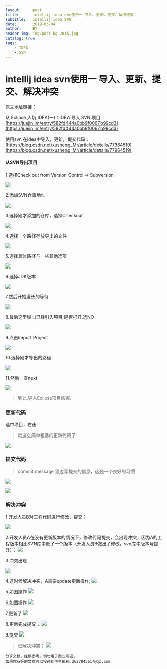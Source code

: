 ```yaml
---
layout:     post
title:      intellij idea svn使用一 导入、更新、提交、解决冲突
subtitle:   intellij idea SVN
date:       2019-03-04
author:     BY
header-img: img/post-bg-2015.jpg
catalog: true
tags:
    - IDEA
    - SVN
---
```


# intellij idea svn使用一 导入、更新、提交、解决冲突

原文地址链接：

从 Eclipse 入坑 IDEA(一)：IDEA 导入 SVN 项目：[https://juejin.im/entry/582fd444a0bb9f0067b99cd3](https://juejin.im/entry/582fd444a0bb9f0067b99cd3)

使用svn 在idea中导入，更新，提交代码：[https://blog.csdn.net/xusheng_Mr/article/details/77964519](https://blog.csdn.net/xusheng_Mr/article/details/77964519)

#### 从SVN导出项目

1.选择Check out from Version Control -> Subversion

![](https://user-gold-cdn.xitu.io/2016/11/29/2e5218bcbf2efde8b5a33b1fde754926.png?imageView2/0/w/1280/h/960/format/webp/ignore-error/1)

2.添加SVN仓库地址

![](https://user-gold-cdn.xitu.io/2016/11/29/a6c271f1e7c7bb9e5b9195058716e5e4.png?imageView2/0/w/1280/h/960/format/webp/ignore-error/1)

3.选择刚才添加的仓库，选择Checkout

![](https://user-gold-cdn.xitu.io/2016/11/29/0e6e41fea09f1d6829d277c9b4b81c73.png?imageView2/0/w/1280/h/960/format/webp/ignore-error/1)

4.选择一个路径存放导出的文件

![](https://user-gold-cdn.xitu.io/2016/11/29/b040dd60d1d7818481e177f19601b1f8.png?imageView2/0/w/1280/h/960/format/webp/ignore-error/1)

5.选择具体路径与一些其他选项

![](https://user-gold-cdn.xitu.io/2016/11/29/539182ab93ee60ca1039333d1ec2d77e.png?imageView2/0/w/1280/h/960/format/webp/ignore-error/1)

6.选择JDK版本

![](https://user-gold-cdn.xitu.io/2016/11/29/05b81672319f1038de1d471e9ccea0c4.png?imageView2/0/w/1280/h/960/format/webp/ignore-error/1)

7.然后开始漫长的等待

![](https://user-gold-cdn.xitu.io/2016/11/29/8f40856197064873dd4ee82f213af211.png?imageView2/0/w/1280/h/960/format/webp/ignore-error/1)

8.最后这里弹出已经引入项目,是否打开.选NO

![](https://user-gold-cdn.xitu.io/2016/11/29/108e80a81a85dec4826f045b91ac1ddb.png?imageView2/0/w/1280/h/960/format/webp/ignore-error/1)

9.点击Import Project

![](https://user-gold-cdn.xitu.io/2016/11/29/49364a068d0d0162474082da70497b0b.png?imageView2/0/w/1280/h/960/format/webp/ignore-error/1)

10.选择刚才导出的路径

![](https://user-gold-cdn.xitu.io/2016/11/29/a586db2d03e9cd3b3c226685b152db9f.png?imageView2/0/w/1280/h/960/format/webp/ignore-error/1)

11.然后一直next

![](https://user-gold-cdn.xitu.io/2016/11/29/9108a7e9b1948da9cc3dad7929f870e4.png?imageView2/0/w/1280/h/960/format/webp/ignore-error/1)

>到此,导入Eclipse项目结束.

### 更新代码
选中项目，右击
>就这么简单粗暴的更新代码了

![](https://img-blog.csdn.net/20170913113108977?watermark/2/text/aHR0cDovL2Jsb2cuY3Nkbi5uZXQveHVzaGVuZ19Ncg==/font/5a6L5L2T/fontsize/400/fill/I0JBQkFCMA==/dissolve/70/gravity/SouthEast)

### 提交代码
>commit message 里边写提交的信息，这是一个良好的习惯

![](https://img-blog.csdn.net/20170913113711243?watermark/2/text/aHR0cDovL2Jsb2cuY3Nkbi5uZXQveHVzaGVuZ19Ncg==/font/5a6L5L2T/fontsize/400/fill/I0JBQkFCMA==/dissolve/70/gravity/SouthEast)

![](https://img-blog.csdn.net/20170913113724219?watermark/2/text/aHR0cDovL2Jsb2cuY3Nkbi5uZXQveHVzaGVuZ19Ncg==/font/5a6L5L2T/fontsize/400/fill/I0JBQkFCMA==/dissolve/70/gravity/SouthEast)

### 解决冲突
1.开发人员B对工程代码进行修改，提交；

![](https://img-blog.csdnimg.cn/20181105172448287.png?x-oss-process=image/watermark,type_ZmFuZ3poZW5naGVpdGk,shadow_10,text_aHR0cHM6Ly9ibG9nLmNzZG4ubmV0L3dlaXhpbl80MjMyMzgwMg==,size_16,color_FFFFFF,t_70)

2.开发人员A在没有更新版本的情况下，修改代码提交，会出现冲突，因为A的工程版本相比SVN库中低了一个版本（开发人员B做出了修改，svn库中版本号提升）；
![](https://img-blog.csdnimg.cn/20181105172605138.png?x-oss-process=image/watermark,type_ZmFuZ3poZW5naGVpdGk,shadow_10,text_aHR0cHM6Ly9ibG9nLmNzZG4ubmV0L3dlaXhpbl80MjMyMzgwMg==,size_16,color_FFFFFF,t_70)

3.冲突出现

![](https://img-blog.csdnimg.cn/20181105172644987.png?x-oss-process=image/watermark,type_ZmFuZ3poZW5naGVpdGk,shadow_10,text_aHR0cHM6Ly9ibG9nLmNzZG4ubmV0L3dlaXhpbl80MjMyMzgwMg==,size_16,color_FFFFFF,t_70)

4.这时候解决冲突，A需要update更新操作;
![](https://img-blog.csdnimg.cn/20181105173005673.png?x-oss-process=image/watermark,type_ZmFuZ3poZW5naGVpdGk,shadow_10,text_aHR0cHM6Ly9ibG9nLmNzZG4ubmV0L3dlaXhpbl80MjMyMzgwMg==,size_16,color_FFFFFF,t_70)

5.如图操作
![](https://img-blog.csdnimg.cn/20181105173109631.png?x-oss-process=image/watermark,type_ZmFuZ3poZW5naGVpdGk,shadow_10,text_aHR0cHM6Ly9ibG9nLmNzZG4ubmV0L3dlaXhpbl80MjMyMzgwMg==,size_16,color_FFFFFF,t_70)

6.如图操作
![](https://img-blog.csdnimg.cn/20181105173132770.png?x-oss-process=image/watermark,type_ZmFuZ3poZW5naGVpdGk,shadow_10,text_aHR0cHM6Ly9ibG9nLmNzZG4ubmV0L3dlaXhpbl80MjMyMzgwMg==,size_16,color_FFFFFF,t_70)

7.更新了
![](https://img-blog.csdnimg.cn/20181105174638204.png?x-oss-process=image/watermark,type_ZmFuZ3poZW5naGVpdGk,shadow_10,text_aHR0cHM6Ly9ibG9nLmNzZG4ubmV0L3dlaXhpbl80MjMyMzgwMg==,size_16,color_FFFFFF,t_70)

8.更新完成提交；
![](https://img-blog.csdnimg.cn/20181105174711450.png?x-oss-process=image/watermark,type_ZmFuZ3poZW5naGVpdGk,shadow_10,text_aHR0cHM6Ly9ibG9nLmNzZG4ubmV0L3dlaXhpbl80MjMyMzgwMg==,size_16,color_FFFFFF,t_70)

9.提交
![](https://img-blog.csdnimg.cn/20181105174836968.png?x-oss-process=image/watermark,type_ZmFuZ3poZW5naGVpdGk,shadow_10,text_aHR0cHM6Ly9ibG9nLmNzZG4ubmV0L3dlaXhpbl80MjMyMzgwMg==,size_16,color_FFFFFF,t_70)

>已解决冲突；
![](https://img-blog.csdnimg.cn/20181105174907935.png?x-oss-process=image/watermark,type_ZmFuZ3poZW5naGVpdGk,shadow_10,text_aHR0cHM6Ly9ibG9nLmNzZG4ubmV0L3dlaXhpbl80MjMyMzgwMg==,size_16,color_FFFFFF,t_70)


    分享文档，经供参考。切勿用于商业用途。
    如果你有好的文章可以投递到博主邮箱:2627045617@qq.com
